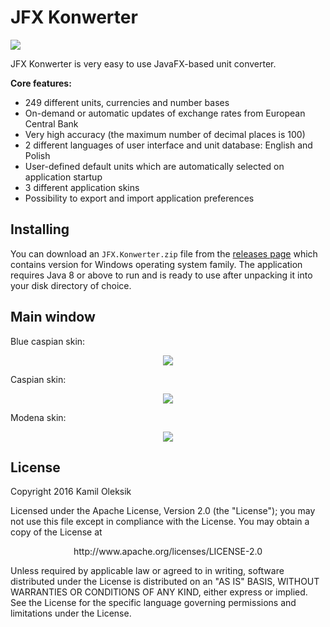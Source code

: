 # JFX Konwerter

[![][license img]][license]

JFX Konwerter is very easy to use JavaFX-based unit converter. 

**Core features:**
 - 249 different units, currencies and number bases
 - On-demand or automatic updates of exchange rates from European Central Bank
 - Very high accuracy (the maximum number of decimal places is 100)
 - 2 different languages of user interface and unit database: English and Polish
 - User-defined default units which are automatically selected on application startup
 - 3 different application skins
 - Possibility to export and import application preferences

## Installing

You can download an ``JFX.Konwerter.zip`` file from the [releases page](https://github.com/kam1l/JFX-Konwerter/releases) which contains version for Windows operating system family. The application requires Java 8 or above to run and is ready to use after unpacking it into your disk directory of choice.

## Main window

<p>Blue caspian skin:</p>
<p align="center">
  <img src="http://i65.tinypic.com/2hfuaag.jpg"/>
</p>

<p>Caspian skin:</p>
<p align="center">
  <img src="http://i68.tinypic.com/28h1v9g.png"/>
</p>

<p>Modena skin:</p>
<p align="center">
  <img src="http://i63.tinypic.com/2hzmts1.png"/>
</p>

## License

Copyright 2016 Kamil Oleksik

Licensed under the Apache License, Version 2.0 (the "License");
you may not use this file except in compliance with the License.
You may obtain a copy of the License at

<p align="center">http://www.apache.org/licenses/LICENSE-2.0</p>

Unless required by applicable law or agreed to in writing, software
distributed under the License is distributed on an "AS IS" BASIS,
WITHOUT WARRANTIES OR CONDITIONS OF ANY KIND, either express or implied.
See the License for the specific language governing permissions and
limitations under the License.

[license]:LICENSE
[license img]:https://img.shields.io/badge/License-Apache%202-blue.svg